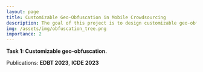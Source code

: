 ```yaml
---
layout: page
title: Customizable Geo-Obfuscation in Mobile Crowdsourcing
description: The goal of this project is to design customizable geo-obfuscation to protect workers' location privacy in mobile crowdsourcing. 
img: /assets/img/obfuscation_tree.png
importance: 2
---
```


**Task 1: Customizable geo-obfuscation.**

Publications: **EDBT 2023**, **ICDE 2023**

